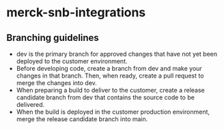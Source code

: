 # merck-snb-integrations
## **Branching guidelines**
* dev is the primary branch for approved changes that have not yet been deployed to the customer environment.
* Before developing code, create a branch from dev and make your changes in that branch. Then, when ready, create a pull request to merge the changes into dev.
* When preparing a build to deliver to the customer, create a release candidate branch from dev that contains the source code to be delivered.
* When the build is deployed in the customer production environment, merge the release candidate branch into main.
